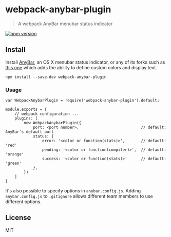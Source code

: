 # webpack-anybar-plugin

> A webpack AnyBar menubar status indicator

[![npm version](https://img.shields.io/npm/v/webpack-anybar-plugin.svg?style=flat-square)](https://www.npmjs.com/package/webpack-anybar-plugin)

## Install

Install [AnyBar](https://github.com/tonsky/AnyBar), an OS X menubar status indicator, or any of its forks such as [this one](https://github.com/sfsam/AnyBar) which adds the ability to define custom colors and display text.

```
npm install --save-dev webpack-anybar-plugin
```

### Usage

```
var WebpackAnybarPlugin = require('webpack-anybar-plugin').default;

module.exports = {
    // webpack configuration ...
    plugins: [
        new WebpackAnybarPlugin({
            port: <port number>,                           // default: AnyBar's default port
            status: {
                error: '<color or function(stats)>',       // default: 'red'
                pending: '<color or function(compiler)>',  // default: 'orange'
                success: '<color or function(stats)>'      // default: 'green'
            },
        })
    ]
}
```

It's also possible to specify options in `anybar.config.js`. Adding `anybar.config.js` to `.gitignore` allows different team members to use different options.

## License

MIT
